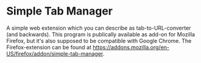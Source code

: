 # Simple Tab Manager
A simple web extension which you can describe as tab-to-URL-converter (and backwards).
This program is publically available as add-on for Mozilla Firefox, but it's also supposed to be compatible with Google Chrome.
The Firefox-extension can be found at https://addons.mozilla.org/en-US/firefox/addon/simple-tab-manager.
